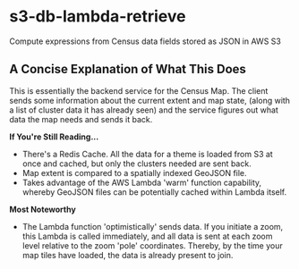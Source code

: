 # s3-db-lambda-retrieve

Compute expressions from Census data fields stored as JSON in AWS S3

## A Concise Explanation of What This Does

This is essentially the backend service for the Census Map.  The client sends some information about the current extent and map state, (along with a list of cluster data it has already seen) and the service figures out what data the map needs and sends it back.

**If You're Still Reading...**

 - There's a Redis Cache.  All the data for a theme is loaded from S3 at once and cached, but only the clusters needed are sent back.
 - Map extent is compared to a spatially indexed GeoJSON file.
 - Takes advantage of the AWS Lambda 'warm' function capability, whereby GeoJSON files can be potentially cached within Lambda itself.

**Most Noteworthy**

 - The Lambda function 'optimistically' sends data.  If you initiate a zoom, this Lambda is called immediately, and all data is sent at each zoom level relative to the zoom 'pole' coordinates.  Thereby, by the time your map tiles have loaded, the data is already present to join.